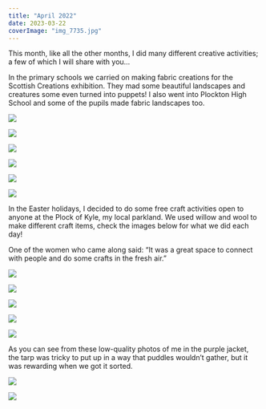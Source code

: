 ```yaml
---
title: "April 2022"
date: 2023-03-22
coverImage: "img_7735.jpg"
---
```


This month, like all the other months, I did many different creative activities; a few of which I will share with you…

In the primary schools we carried on making fabric creations for the Scottish Creations exhibition. They mad some beautiful landscapes and creatures some even turned into puppets! I also went into Plockton High School and some of the pupils made fabric landscapes too.

![](images/img_7571.jpeg)

![](images/img_7574.jpeg)

![](images/img_7579.jpg)

![](images/img_7624.jpg)

![](images/img_7625.jpeg)

![](images/img_7711.jpeg)

In the Easter holidays, I decided to do some free craft activities open to anyone at the Plock of Kyle, my local parkland. We used willow and wool to make different craft items, check the images below for what we did each day!

One of the women who came along said: “It was a great space to connect with people and do some crafts in the fresh air.”

![](images/img_7218.jpeg)

![](images/img_7223.jpeg)

![](images/img_7244.jpg)

![](images/img_7292.jpeg)

![](images/img_7354.jpeg)

As you can see from these low-quality photos of me in the purple jacket, the tarp was tricky to put up in a way that puddles wouldn’t gather, but it was rewarding when we got it sorted.

![](images/dgit2878.jpeg)

![](images/cscv4133.jpeg)
